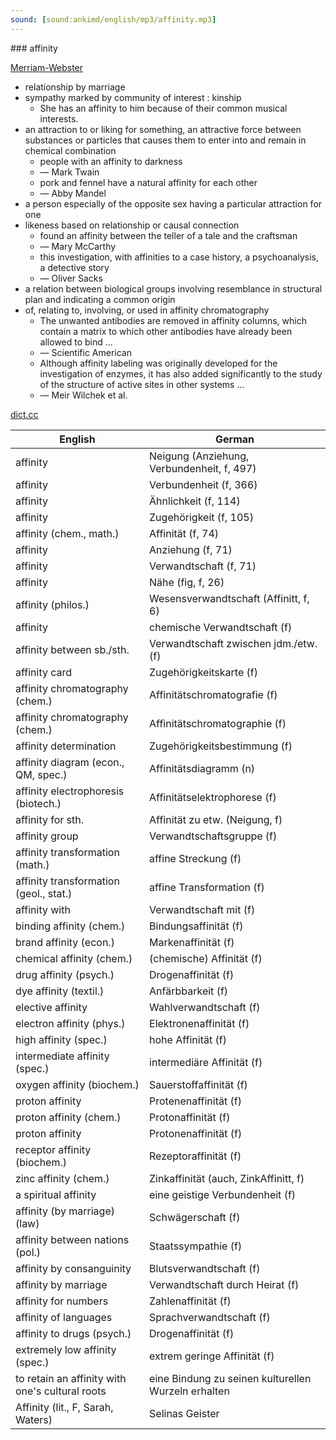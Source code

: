 ```yaml
---
sound: [sound:ankimd/english/mp3/affinity.mp3]
---
```


\### affinity

[Merriam-Webster](https://www.merriam-webster.com/dictionary/affinity)

- relationship by marriage
- sympathy marked by community of interest : kinship
    - She has an affinity to him because of their common musical interests.
- an attraction to or liking for something, an attractive force between substances or particles that causes them to enter into and remain in chemical combination
    - people with an affinity to darkness
    - — Mark Twain
    - pork and fennel have a natural affinity for each other
    - — Abby Mandel
- a person especially of the opposite sex having a particular attraction for one
- likeness based on relationship or causal connection
    - found an affinity between the teller of a tale and the craftsman
    - — Mary McCarthy
    - this investigation, with affinities to a case history, a psychoanalysis, a detective story
    - — Oliver Sacks
- a relation between biological groups involving resemblance in structural plan and indicating a common origin
- of, relating to, involving, or used in affinity chromatography
    - The unwanted antibodies are removed in affinity columns, which contain a matrix to which other antibodies have already been allowed to bind …
    - — Scientific American
    - Although affinity labeling was originally developed for the investigation of enzymes, it has also added significantly to the study of the structure of active sites in other systems …
    - — Meir Wilchek et al.

[dict.cc](https://www.dict.cc/affinity)

| English        | German       |
| -------------- | ------------ |
| affinity | Neigung (Anziehung, Verbundenheit, f, 497) |
| affinity | Verbundenheit (f, 366) |
| affinity | Ähnlichkeit (f, 114) |
| affinity | Zugehörigkeit (f, 105) |
| affinity (chem., math.) | Affinität (f, 74) |
| affinity | Anziehung (f, 71) |
| affinity | Verwandtschaft (f, 71) |
| affinity | Nähe (fig, f, 26) |
| affinity (philos.) | Wesensverwandtschaft (Affinitt, f, 6) |
| affinity | chemische Verwandtschaft (f) |
| affinity between sb./sth. | Verwandtschaft zwischen jdm./etw. (f) |
| affinity card | Zugehörigkeitskarte (f) |
| affinity chromatography (chem.) | Affinitätschromatografie (f) |
| affinity chromatography (chem.) | Affinitätschromatographie (f) |
| affinity determination | Zugehörigkeitsbestimmung (f) |
| affinity diagram <AD> (econ., QM, spec.) | Affinitätsdiagramm (n) |
| affinity electrophoresis (biotech.) | Affinitätselektrophorese (f) |
| affinity for sth. | Affinität zu etw. (Neigung, f) |
| affinity group | Verwandtschaftsgruppe (f) |
| affinity transformation (math.) | affine Streckung (f) |
| affinity transformation (geol., stat.) | affine Transformation (f) |
| affinity with | Verwandtschaft mit (f) |
| binding affinity (chem.) | Bindungsaffinität (f) |
| brand affinity (econ.) | Markenaffinität (f) |
| chemical affinity (chem.) | (chemische) Affinität (f) |
| drug affinity (psych.) | Drogenaffinität (f) |
| dye affinity (textil.) | Anfärbbarkeit (f) |
| elective affinity | Wahlverwandtschaft (f) |
| electron affinity (phys.) | Elektronenaffinität (f) |
| high affinity (spec.) | hohe Affinität (f) |
| intermediate affinity (spec.) | intermediäre Affinität (f) |
| oxygen affinity (biochem.) | Sauerstoffaffinität (f) |
| proton affinity | Protenenaffinität (f) |
| proton affinity (chem.) | Protonaffinität (f) |
| proton affinity | Protonenaffinität (f) |
| receptor affinity (biochem.) | Rezeptoraffinität (f) |
| zinc affinity (chem.) | Zinkaffinität (auch, ZinkAffinitt, f) |
| a spiritual affinity | eine geistige Verbundenheit (f) |
| affinity (by marriage) (law) | Schwägerschaft (f) |
| affinity between nations (pol.) | Staatssympathie (f) |
| affinity by consanguinity | Blutsverwandtschaft (f) |
| affinity by marriage | Verwandtschaft durch Heirat (f) |
| affinity for numbers | Zahlenaffinität (f) |
| affinity of languages | Sprachverwandtschaft (f) |
| affinity to drugs (psych.) | Drogenaffinität (f) |
| extremely low affinity (spec.) | extrem geringe Affinität (f) |
| to retain an affinity with one's cultural roots | eine Bindung zu seinen kulturellen Wurzeln erhalten |
| Affinity (lit., F, Sarah, Waters) | Selinas Geister |
